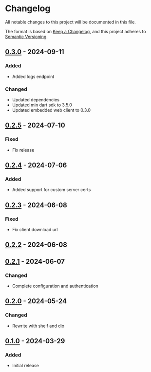 # Changelog
All notable changes to this project will be documented in this file.

The format is based on [Keep a Changelog](https://keepachangelog.com/en/1.0.0/),
and this project adheres to [Semantic Versioning](https://semver.org/spec/v2.0.0.html).

## [0.3.0] - 2024-09-11
### Added
- Added logs endpoint

### Changed
- Updated dependencies
- Updated min dart sdk to 3.5.0
- Updated embedded web client to 0.3.0

## [0.2.5] - 2024-07-10
### Fixed
- Fix release

## [0.2.4] - 2024-07-06
### Added
- Added support for custom server certs

## [0.2.3] - 2024-06-08
### Fixed
- Fix client download url

## [0.2.2] - 2024-06-08
## [0.2.1] - 2024-06-07
### Changed
- Complete configuration and authentication

## [0.2.0] - 2024-05-24
### Changed
- Rewrite with shelf and dio

## [0.1.0] - 2024-03-29
### Added
- Initial release

[0.3.0]: https://github.com/Skycoder42/systemd_status/compare/server%2Fv0.2.5...v0.3.0
[0.2.5]: https://github.com/Skycoder42/systemd_status/compare/server%2Fv0.2.4...v0.2.5
[0.2.4]: https://github.com/Skycoder42/systemd_status/compare/server%2Fv0.2.3...v0.2.4
[0.2.3]: https://github.com/Skycoder42/systemd_status/compare/server%2Fv0.2.2...v0.2.3
[0.2.2]: https://github.com/Skycoder42/systemd_status/compare/server%2Fv0.2.1...v0.2.2
[0.2.1]: https://github.com/Skycoder42/systemd_status/compare/server%2Fv0.2.0...v0.2.1
[0.2.0]: https://github.com/Skycoder42/systemd_status/compare/server%2Fv0.1.0...v0.2.0
[0.1.0]: https://github.com/Skycoder42/systemd_status/releases/tag/server%2Fv0.1.0
